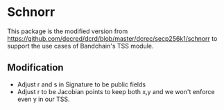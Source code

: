 # Schnorr

This package is the modified version from https://github.com/decred/dcrd/blob/master/dcrec/secp256k1/schnorr to support the use cases of Bandchain's TSS module.

## Modification
- Adjust r and s in Signature to be public fields
- Adjust r to be Jacobian points to keep both x,y and we won't enforce even y in our TSS.

